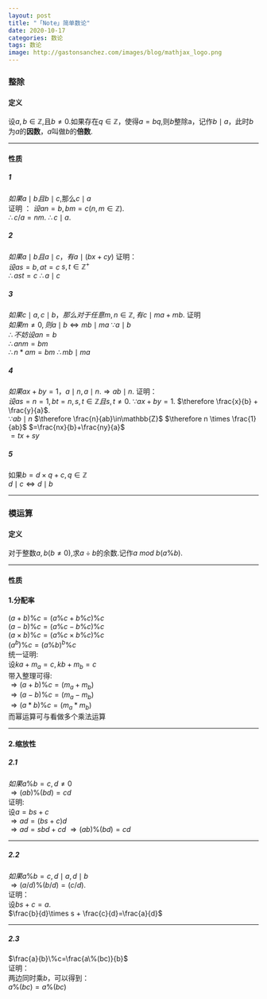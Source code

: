 ```yaml
---
layout: post
title: "「Note」简单数论"
date: 2020-10-17
categories: 数论
tags: 数论
image: http://gastonsanchez.com/images/blog/mathjax_logo.png
---
```


### 整除
#### 定义
设$a,b \in \mathbb{Z}$,且$b \neq 0$.如果存在$q\in\mathbb{Z}$，使得$a=bq$,则$b$整除a，记作$b\mid a$，此时$b$为$a$的**因数**，$a$叫做$b$的**倍数**.
************************************
#### 性质      
##### 1
$如果a \mid b 且 b\mid c$,那么$c\mid a$      
证明 ： $设an=b, bm=c (n, m \in \mathbb{Z}).$      
$\therefore c/a = nm.$
$\therefore c\mid a.$
##### 2
$如果a\mid b且a\mid c，有a\mid (bx+cy)$
证明：      
$设 as = b, at = c$
$s,t\in\mathbb{Z^+}$      
$\therefore ast = c$
$\therefore a\mid c$
##### 3
$如果c\mid a, c\mid b，那么对于任意m, n\in\mathbb{Z},有c\mid ma+mb$.
证明      
$如果m\neq 0,则a\mid b \Leftrightarrow mb\mid ma$
$\because a\mid b$      
$\therefore 不妨设an=b$      
$\therefore anm = bm$      
$\therefore n*am = bm$
$\therefore mb\mid ma$
##### 4      
$如果ax+by=1，a\mid n, a\mid n. \Rightarrow ab\mid n$.
证明：      
$设as=n=1, bt=n, s,t\in\mathbb{Z}且s, t \neq 0$.
$\because ax+by=1$.
$\therefore \frac{x}{b} + \frac{y}{a}$.      
$\because ab\mid n$
$\therefore \frac{n}{ab}\in\mathbb{Z}$
$\therefore n \times \frac{1}{ab}$
$=\frac{nx}{b}+\frac{ny}{a}$      
$=tx+sy$
##### 5
如果$b=d\times q + c,q\in\mathbb{Z}$      
$d\mid c \Leftrightarrow d\mid b$

***************************

### 模运算
#### 定义      
对于整数$a,b (b \neq 0)$,求$a \div b$的余数.记作$a$ $mod$ $b$$(a\%b)$.
***************************
#### 性质      
#### 1.分配率      
$(a+b)\%c=(a\%c+b\%c)\%c$      
$(a-b)\%c=(a\%c-b\%c)\%c$      
$(a\times b)\%c=(a\%c\times b\%c)\%c$      
$(a^b)\%c=(a\%b)^b\%c$      
统一证明:      
设$ka+m_a=c, kb+m_b=c$      
带入整理可得:      
$\Rightarrow(a+b)\%c=(m_a+m_b)%c$      
$\Rightarrow(a-b)\%c=(m_a-m_b)%c$      
$\Rightarrow(a*b)\%c=(m_a*m_b)%c$      
而幂运算可与看做多个乘法运算
***************************
#### 2.缩放性    
##### 2.1        
$如果a\%b=c,d\neq 0$      
$\Rightarrow (ab)\%(bd)=cd$      
证明:      
      设$a=bs+c$      
      $\Rightarrow ad=(bs+c)d$      
      $\Rightarrow ad=sbd+cd$
      $\Rightarrow (ab)\%(bd)=cd$      
***************************
##### 2.2        
$如果a\%b=c,d\mid a, d\mid b$      
$\Rightarrow(a/d)\%(b/d)=(c/d).$      
证明：      
      设$bs+c=a$.      
      $\frac{b}{d}\times s + \frac{c}{d}=\frac{a}{d}$    
***************************  
##### 2.3        
$\frac{a}{b}\%c=\frac{a\%(bc)}{b}$      
证明：      
      两边同时乘$b$，可以得到：      
      $a\%(bc)=a\%(bc)$